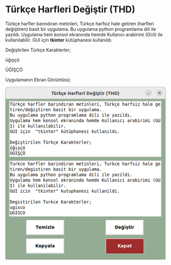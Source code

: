 # Türkçe Harfleri Değiştir (THD)

Türkçe harfler barındıran metinleri, Türkçe harfsiz hale getiren (harfleri değiştiren) basit bir uygulama.
Bu uygulama python programlama dili ile yazıldı.
Uygulama hem konsol ekranında hemde Kullanıcı arabirimi (GUI) ile kullanılabilir.
GUI için  **tkinter** kütüphanesi kullanıldı.

Değiştirilen Türkçe Karakterler;

üğışçö

ÜĞİŞÇÖ

Uygulamanın Ekran Görüntüsü;

![THD_SS](THD_SS.png)

